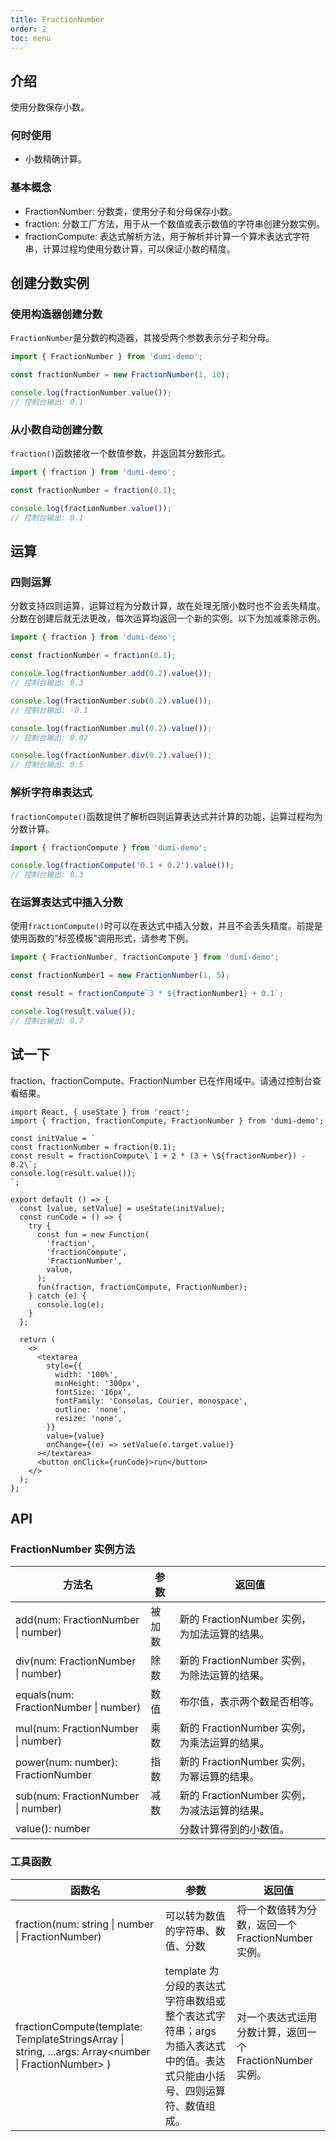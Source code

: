 ```yaml
---
title: FractionNumber
order: 2
toc: menu
---
```


## 介绍

使用分数保存小数。

### 何时使用

- 小数精确计算。

### 基本概念

- FractionNumber: 分数类，使用分子和分母保存小数。
- fraction: 分数工厂方法，用于从一个数值或表示数值的字符串创建分数实例。
- fractionCompute: 表达式解析方法，用于解析并计算一个算术表达式字符串，计算过程均使用分数计算，可以保证小数的精度。

## 创建分数实例

### 使用构造器创建分数

`FractionNumber`是分数的构造器，其接受两个参数表示分子和分母。

```ts
import { FractionNumber } from 'dumi-demo';

const fractionNumber = new FractionNumber(1, 10);

console.log(fractionNumber.value());
// 控制台输出: 0.1
```

### 从小数自动创建分数

`fraction()`函数接收一个数值参数，并返回其分数形式。

```ts
import { fraction } from 'dumi-demo';

const fractionNumber = fraction(0.1);

console.log(fractionNumber.value());
// 控制台输出: 0.1
```

## 运算

### 四则运算

分数支持四则运算，运算过程为分数计算，故在处理无限小数时也不会丢失精度。分数在创建后就无法更改，每次运算均返回一个新的实例。以下为加减乘除示例。

```ts
import { fraction } from 'dumi-demo';

const fractionNumber = fraction(0.1);

console.log(fractionNumber.add(0.2).value());
// 控制台输出: 0.3

console.log(fractionNumber.sub(0.2).value());
// 控制台输出: -0.1

console.log(fractionNumber.mul(0.2).value());
// 控制台输出: 0.02

console.log(fractionNumber.div(0.2).value());
// 控制台输出: 0.5
```

### 解析字符串表达式

`fractionCompute()`函数提供了解析四则运算表达式并计算的功能，运算过程均为分数计算。

```ts
import { fractionCompute } from 'dumi-demo';

console.log(fractionCompute('0.1 + 0.2').value());
// 控制台输出: 0.3
```

### 在运算表达式中插入分数

使用`fractionCompute()`时可以在表达式中插入分数，并且不会丢失精度。前提是使用函数的"标签模板"调用形式，请参考下例。

```ts
import { FractionNumber, fractionCompute } from 'dumi-demo';

const fractionNumber1 = new FractionNumber(1, 5);

const result = fractionCompute`3 * ${fractionNumber1} + 0.1`;

console.log(result.value());
// 控制台输出: 0.7
```

## 试一下

fraction、fractionCompute、FractionNumber 已在作用域中。请通过控制台查看结果。

```tsx | preview
import React, { useState } from 'react';
import { fraction, fractionCompute, FractionNumber } from 'dumi-demo';

const initValue = `
const fractionNumber = fraction(0.1);
const result = fractionCompute\`1 + 2 * (3 + \${fractionNumber}) - 0.2\`;
console.log(result.value());
`;

export default () => {
  const [value, setValue] = useState(initValue);
  const runCode = () => {
    try {
      const fun = new Function(
        'fraction',
        'fractionCompute',
        'FractionNumber',
        value,
      );
      fun(fraction, fractionCompute, FractionNumber);
    } catch (e) {
      console.log(e);
    }
  };

  return (
    <>
      <textarea
        style={{
          width: '100%',
          minHeight: '300px',
          fontSize: '16px',
          fontFamily: 'Consolas, Courier, monospace',
          outline: 'none',
          resize: 'none',
        }}
        value={value}
        onChange={(e) => setValue(e.target.value)}
      ></textarea>
      <button onClick={runCode}>run</button>
    </>
  );
};
```

## API

### FractionNumber 实例方法

| 方法名                                | 参数   | 返回值                                       |
| ------------------------------------- | ------ | -------------------------------------------- |
| add(num: FractionNumber \| number)    | 被加数 | 新的 FractionNumber 实例，为加法运算的结果。 |
| div(num: FractionNumber \| number)    | 除数   | 新的 FractionNumber 实例，为除法运算的结果。 |
| equals(num: FractionNumber \| number) | 数值   | 布尔值，表示两个数是否相等。                 |
| mul(num: FractionNumber \| number)    | 乘数   | 新的 FractionNumber 实例，为乘法运算的结果。 |
| power(num: number): FractionNumber    | 指数   | 新的 FractionNumber 实例，为幂运算的结果。   |
| sub(num: FractionNumber \| number)    | 减数   | 新的 FractionNumber 实例，为减法运算的结果。 |
| value(): number                       |        | 分数计算得到的小数值。                       |

### 工具函数

| 函数名                                                                                               | 参数                                                                                                                     | 返回值                                                   |
| ---------------------------------------------------------------------------------------------------- | ------------------------------------------------------------------------------------------------------------------------ | -------------------------------------------------------- |
| fraction(num: string \| number \| FractionNumber)                                                    | 可以转为数值的字符串、数值、分数                                                                                         | 将一个数值转为分数，返回一个 FractionNumber 实例。       |
| fractionCompute(template: TemplateStringsArray \| string, ...args: Array<number \| FractionNumber> ) | template 为分段的表达式字符串数组或整个表达式字符串；args 为插入表达式中的值。表达式只能由小括号、四则运算符、数值组成。 | 对一个表达式运用分数计算，返回一个 FractionNumber 实例。 |
